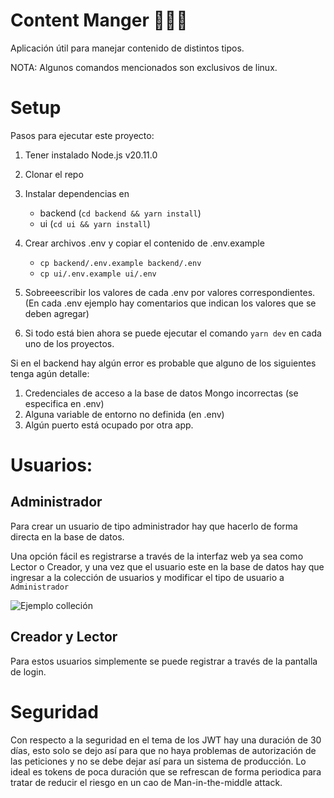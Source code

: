 # Content Manger 🧑‍💻💫

Aplicación útil para manejar contenido de distintos tipos.

NOTA: Algunos comandos mencionados son exclusivos de linux.


# Setup

Pasos para ejecutar este proyecto:

1. Tener instalado Node.js v20.11.0
2. Clonar el repo
3. Instalar dependencias en 
    
    * backend (`cd backend && yarn install`)
    * ui (`cd ui && yarn install`)
4. Crear archivos .env y copiar el contenido de .env.example
    * `cp backend/.env.example backend/.env`
    * `cp ui/.env.example ui/.env`
5. Sobreeescribir los valores de cada .env por valores correspondientes. (En cada .env ejemplo hay comentarios que indican los valores que se deben agregar)

6. Si todo está bien ahora se puede ejecutar el comando `yarn dev` en cada uno de los proyectos.


Si en el backend hay algún error es probable que alguno de los siguientes tenga agún detalle:

1. Credenciales de acceso a la base de datos Mongo incorrectas (se especifica en .env)
2. Alguna variable de entorno no definida (en .env)
3. Algún puerto está ocupado por otra app.




# Usuarios:

## Administrador
Para crear un usuario de tipo administrador hay que hacerlo de forma directa en la base de datos. 

Una opción fácil es registrarse a través de la interfaz web ya sea como Lector o Creador, y una vez que el usuario este en la base de datos hay que ingresar a la colección de usuarios y modificar el tipo de usuario a ``Administrador``

![Ejemplo colleción](https://i.imgur.com/I5oBqCn.png)


## Creador y Lector
Para estos usuarios simplemente se puede registrar a través de la pantalla de login.




# Seguridad
Con respecto a la seguridad en el tema de los JWT hay una duración de 30 días, esto solo se dejo así para que no haya problemas de autorización de las peticiones y no se debe dejar así para un sistema de producción. Lo ideal es tokens de poca duración que se refrescan de forma periodica para tratar de reducir el riesgo en un cao de Man-in-the-middle attack.

